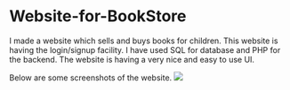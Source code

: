 # Website-for-BookStore

I made a website which sells and buys books for children. This website is having the login/signup facility. I have used SQL for database and PHP for the backend. The website is having a very nice and easy to use UI.

Below are some screenshots of the website.
![](Screeshot%20(436).png)
